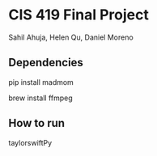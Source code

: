# CIS 419 Final Project
Sahil Ahuja, Helen Qu, Daniel Moreno

## Dependencies

pip install madmom

brew install ffmpeg

## How to run

taylorswiftPy
